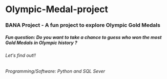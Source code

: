 # Olympic-Medal-project
### BANA Project - A fun project to explore Olympic Gold Medals 
##### Fun question: Do you want to take a chance to guess who won the most Gold Medals in Olympic history ? 
###### Let's find out!! 
###### Programming/Software: Python and SQL Sever
